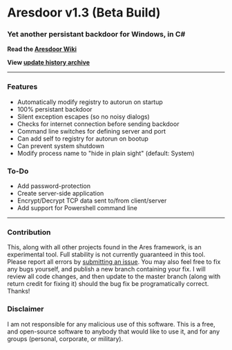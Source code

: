 # Aresdoor v1.3 (Beta Build)
###  Yet another persistant backdoor for Windows, in C#

**Read the [Aresdoor Wiki](https://github.com/BlackVikingPro/aresdoor/wiki)**

**View [update history archive](https://github.com/BlackVikingPro/aresdoor/blob/beta/updates.md)**


***

### Features
 * Automatically modify registry to autorun on startup
 * 100% persistant backdoor
 * Silent exception escapes (so no noisy dialogs)
 * Checks for internet connection before sending backdoor
 * Command line switches for defining server and port
 * Can add self to registry for autorun on bootup
 * Can prevent system shutdown
 * Modify process name to "hide in plain sight" (default: System)

### To-Do
 * Add password-protection
 * Create server-side application
 * Encrypt/Decrypt TCP data sent to/from client/server
 * Add support for Powershell command line

***

### Contribution
This, along with all other projects found in the Ares framework, is an experimental tool. Full stability is
not currently guaranteed in this tool. Please report all errors by [submitting an issue](https://github.com/BlackVikingPro/aresdoor/issues/new).
You may also feel free to fix any bugs yourself, and publish a new branch containing your fix. I will review
all code changes, and then update to the master branch (along with return credit for fixing it) should the
bug fix be programatically correct. Thanks!

### Disclaimer
I am not responsible for any malicious use of this software. This is a free, and open-source software to anybody
that would like to use it, and for any groups (personal, corporate, or military).